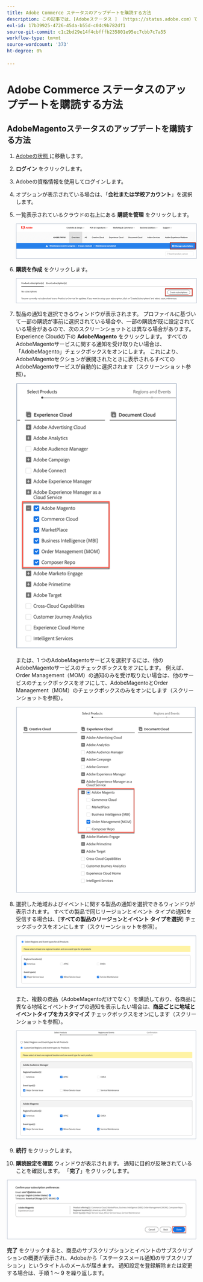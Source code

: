 ```yaml
---
title: Adobe Commerce ステータスのアップデートを購読する方法
description: この記事では、[Adobeステータス ] （https://status.adobe.com）でAdobe Commerce ステータスを登録して、ステータスアラート、アップデート、大規模な停止やメンテナンスに関する情報を確認する方法について説明します。
exl-id: 17b39925-4726-45da-b55d-c04c9b782df1
source-git-commit: c1c2bd29e14f4cbfffb235801e95ec7cbb7c7a55
workflow-type: tm+mt
source-wordcount: '373'
ht-degree: 0%

---
```


# Adobe Commerce ステータスのアップデートを購読する方法

## AdobeMagentoステータスのアップデートを購読する方法

1. [Adobeの状態 ](https://status.adobe.com) に移動します。
1. **ログイン** をクリックします。
1. Adobeの資格情報を使用してログインします。
1. オプションが表示されている場合は、「**会社または学校アカウント**」を選択します。
1. 一覧表示されているクラウドの右上にある **購読を管理** をクリックします。

   ![adobe_status_manage_subscriptions.png](assets/adobe_status_manage_subscriptions.png)
1. **購読を作成** をクリックします。

   ![create-subscription-adobe-status.png](assets/create-subscription-adobe-status.png)
1. 製品の通知を選択できるウィンドウが表示されます。 プロファイルに基づいて一部の購読が事前に選択されている場合や、一部の購読が既に設定されている場合があるので、次のスクリーンショットとは異なる場合があります。 Experience Cloudの下の **AdobeMagento** をクリックします。 すべてのAdobeMagentoサービスに関する通知を受け取りたい場合は、「AdobeMagento」チェックボックスをオンにします。 これにより、AdobeMagentoセクションが展開されたときに表示されるすべてのAdobeMagentoサービスが自動的に選択されます（スクリーンショット参照）。

   ![subscribe_to_all_adobe_magento_services_notifications.png](assets/adobe_magento_all_services_notification.png)

   または、1 つのAdobeMagentoサービスを選択するには、他のAdobeMagentoサービスのチェックボックスをオフにします。 例えば、Order Management（MOM）の通知のみを受け取りたい場合は、他のサービスのチェックボックスをオフにして、AdobeMagentoとOrder Management（MOM）のチェックボックスのみをオンにします（スクリーンショットを参照）。

   ![subscribe_to_one adobe_magento_service_notification.png](assets/adobe_magento_one_service_subscription.png)
1. 選択した地域およびイベントに関する製品の通知を選択できるウィンドウが表示されます。 すべての製品で同じリージョンとイベント タイプの通知を受信する場合は、[**すべての製品のリージョンとイベント タイプを選択**] チェックボックスをオンにします（スクリーンショットを参照）。

   ![select_adobe_notifications_by_regions_and_events.png](assets/adobe_notifications_regions_events.png)

   また、複数の商品（AdobeMagentoだけでなく）を購読しており、各商品に異なる地域とイベントタイプの通知を表示したい場合は、**商品ごとに地域とイベントタイプをカスタマイズ** チェックボックスをオンにします（スクリーンショットを参照）。

   ![select_adobe_notifications_for_different_regions_and_events_by_product.png](assets/adobe_region_events_notifications_custom.png)
1. **続行** をクリックします。
1. **購読設定を確認** ウィンドウが表示されます。 通知に目的が反映されていることを確認します。 「**完了**」をクリックします。

![subscription_to_adobe_magento_notifications_confirmed.png](assets/adobe_status_notification_done.png)

**完了** をクリックすると、商品のサブスクリプションとイベントのサブスクリプションの概要が表示され、Adobeから「ステータスメール通知のサブスクリプション」というタイトルのメールが届きます。 通知設定を登録解除または変更する場合は、手順 1 ～ 9 を繰り返します。
